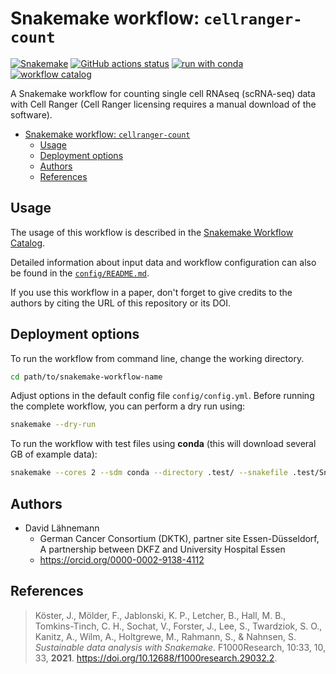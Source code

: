 # Snakemake workflow: `cellranger-count`

[![Snakemake](https://img.shields.io/badge/snakemake-≥8.0.0-brightgreen.svg)](https://snakemake.github.io)
[![GitHub actions status](https://github.com/snakemake-workflows/cellranger-count/actions/workflows/main.yml/badge.svg?branch=main)](https://github.com/snakemake-workflows/cellranger-count/actions/workflows/main.yml)
[![run with conda](http://img.shields.io/badge/run%20with-conda-3EB049?labelColor=000000&logo=anaconda)](https://docs.conda.io/en/latest/)
[![workflow catalog](https://img.shields.io/badge/Snakemake%20workflow%20catalog-darkgreen)](https://snakemake.github.io/snakemake-workflow-catalog/docs/workflows/snakemake-workflows/cellranger-count)

A Snakemake workflow for counting single cell RNAseq (scRNA-seq) data with Cell Ranger (Cell Ranger licensing requires a manual download of the software). 

- [Snakemake workflow: `cellranger-count`](#snakemake-workflow-name)
  - [Usage](#usage)
  - [Deployment options](#deployment-options)
  - [Authors](#authors)
  - [References](#references)

## Usage

The usage of this workflow is described in the [Snakemake Workflow Catalog](https://snakemake.github.io/snakemake-workflow-catalog/docs/workflows/snakemake-workflows/cellranger-count).

Detailed information about input data and workflow configuration can also be found in the [`config/README.md`](config/README.md).

If you use this workflow in a paper, don't forget to give credits to the authors by citing the URL of this repository or its DOI.

## Deployment options

To run the workflow from command line, change the working directory.

```bash
cd path/to/snakemake-workflow-name
```

Adjust options in the default config file `config/config.yml`.
Before running the complete workflow, you can perform a dry run using:

```bash
snakemake --dry-run
```

To run the workflow with test files using **conda** (this will download several GB of example data):

```bash
snakemake --cores 2 --sdm conda --directory .test/ --snakefile .test/Snakefile
```

## Authors

- David Lähnemann
  - German Cancer Consortium (DKTK), partner site Essen-Düsseldorf, A partnership between DKFZ and University Hospital Essen
  - https://orcid.org/0000-0002-9138-4112

## References

> Köster, J., Mölder, F., Jablonski, K. P., Letcher, B., Hall, M. B., Tomkins-Tinch, C. H., Sochat, V., Forster, J., Lee, S., Twardziok, S. O., Kanitz, A., Wilm, A., Holtgrewe, M., Rahmann, S., & Nahnsen, S. _Sustainable data analysis with Snakemake_. F1000Research, 10:33, 10, 33, **2021**. https://doi.org/10.12688/f1000research.29032.2.